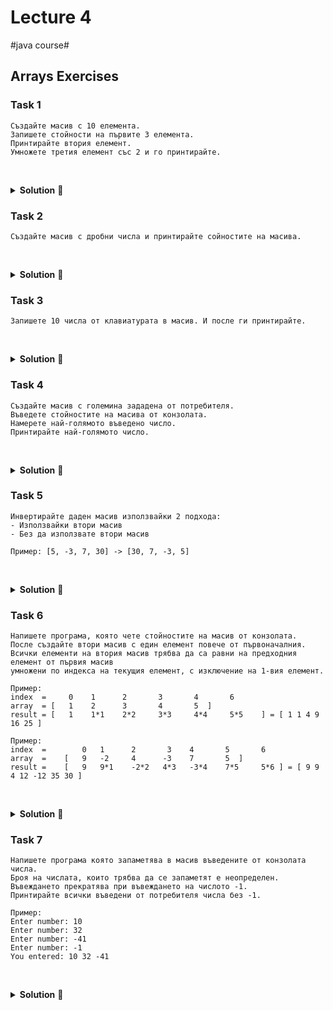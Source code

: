 # Lecture 4
#java course#

## Arrays Exercises

### Task 1

```text
Създайте масив с 10 елемента.
Запишете стойности на първите 3 елемента.
Принтирайте втория елемент.
Умножете третия елемент със 2 и го принтирайте.
```

<br/><details><summary><b>Solution</b> 👀</summary> 
<p>

```java
int[] array = new int[10];

array[0] = 3;
array[1] = 5;
array[2] = 7;

System.out.println("array[1] = " + array[1]);

array[2] = 2 * array[2];

System.out.println("array[2] = " + array[2]);
```

</p>
</details>

### Task 2

```text
Създайте масив с дробни числа и принтирайте сойностите на масива.
```

<br/><details><summary><b>Solution</b> 👀</summary> 
<p>

```java
double[] array = new double[]{2.5, 3, 5, 8, -12.9, 7.0};

for (int i = 0; i < array.length; i++) {
    System.out.print(array[i] + " ");
}
```

</p>
</details>
 
### Task 3

```text
Запишете 10 числа от клавиатурата в масив. И после ги принтирайте.
```

<br/><details><summary><b>Solution</b> 👀</summary> 
<p>

```java
Scanner scanner = new Scanner(System.in);

int[] array = new int[10];

System.out.println("Enter 10 numbers:");
for (int i = 0; i < array.length; i++) {
    System.out.print("array[" + i + "] = ");
    array[i] = scanner.nextInt();
}

System.out.println("You entered:");
for (int i = 0; i < array.length; i++) {
    System.out.println("array[" + i + "] = " + array[i]);
}
```

</p>
</details>

### Task 4

```text
Създайте масив с големина зададена от потребителя.
Въведете стойностите на масива от конзолата.
Намерете най-голямото въведено число.
Принтирайте най-голямото число.
```

<br/><details><summary><b>Solution</b> 👀</summary> 
<p>

```java
Scanner scanner = new Scanner(System.in);
System.out.print("Enter array size: ");

int size = scanner.nextInt();

int[] array = new int[size];

System.out.println("Enter " + size + " numbers:");
for (int i = 0; i < array.length; i++) {
    System.out.print("array[" + i + "] = ");
    array[i] = scanner.nextInt();
}

int max = array[0];

for (int i = 0; i < array.length; i++) {
    if (max < array[i]) {
        max = array[i];
    }
}

System.out.println("max = " + max);
```

</p>
</details>

### Task 5

```text
Инвертирайте даден масив използвайки 2 подхода:
- Използвайки втори масив
- Без да използвате втори масив

Пример: [5, -3, 7, 30] -> [30, 7, -3, 5]
```

<br/><details><summary><b>Solution</b> 👀</summary> 
<p>

###### Solution 1

```java
int[] array = new int[]{1, 2, 3, 4, 5};
int[] inverted = new int[array.length];

for (int i = 0, j = array.length - 1; i < array.length; i++, j--) {
    inverted[i] = array[j];
}

for (int i = 0; i < inverted.length; i++) {
    System.out.print(inverted[i] + " ");
}
```

###### Solution 2

```java
int[] array = new int[]{1, 2, 3, 4, 5};

for (int i = 0, j = array.length - 1; i < j; i++, j--) {
    int tmp = array[i];

    array[i] = array[j];
    array[j] = tmp;
}

for (int i = 0; i < array.length; i++) {
    System.out.print(array[i] + " ");
}
```

</p>
</details>

### Task 6

```text
Напишете програма, която чете стойностите на масив от конзолата.
После създайте втори масив с един елемент повече от първоначалния.
Всички елементи на втория масив трябва да са равни на предходния елемент от първия масив 
умножени по индекса на текущия елемент, с изключение на 1-вия елемент.

Пример:
index  =     0    1      2       3       4       6
array  = [   1    2      3       4       5  ]
result = [   1    1*1    2*2     3*3     4*4     5*5    ] = [ 1 1 4 9 16 25 ]

Пример:
index  =        0   1      2       3    4       5       6
array  =    [   9   -2     4      -3    7       5  ]
result =    [   9   9*1    -2*2   4*3   -3*4    7*5     5*6 ] = [ 9 9 4 12 -12 35 30 ]  
```

<br/><details><summary><b>Solution</b> 👀</summary> 
<p>

```java
Scanner scanner = new Scanner(System.in);
System.out.print("Enter array size: ");

int size = scanner.nextInt();

int[] array = new int[size];

System.out.println("Enter " + size + " numbers:");
for (int i = 0; i < array.length; i++) {
    System.out.print("array[" + i + "] = ");
    array[i] = scanner.nextInt();
}

int[] derivedArray = new int[array.length + 1];

derivedArray[0] = array[0];

for (int i = 0; i < array.length; i++) {
    derivedArray[i + 1] = array[i] * (i + 1);
}

for (int i = 0; i < derivedArray.length; i++) {
    System.out.print(derivedArray[i] + " ");
}
```

</p>
</details>

### Task 7

```text
Напишете програма която запаметява в масив въведените от конзолата числа.
Броя на числата, които трябва да се запаметят е неопределен.
Въвеждането прекратява при въвеждането на числото -1.
Принтирайте всички въведени от потребителя числа без -1.

Пример:
Enter number: 10
Enter number: 32
Enter number: -41
Enter number: -1
You entered: 10 32 -41
```

<br/><details><summary><b>Solution</b> 👀</summary> 
<p>

```java
Scanner scanner = new Scanner(System.in);

int stopNumber = -1;
int[] array = new int[1];

System.out.println("To stop entering numbers type: " + stopNumber);

int i = 0;
while (true) {
    System.out.print("Enter number: ");
    int input = scanner.nextInt();

    if (input == stopNumber) {
        break;
    }

    array[i] = input;
    i++;

    if (array.length == i) {
        // create new array with bigger size
        int[] tmpArray = new int[array.length + 1];

        // copy old values in new array
        for (int j = 0; j < array.length; j++) {
            tmpArray[j] = array[j];
        }

        // change array to new array
        array = tmpArray;
    }
}

// array.length - 1 because there is one extra item at the end of the array
for (int j = 0; j < array.length - 1; j++) {
    System.out.print(array[j] + " ");
}
```

</p>
</details>